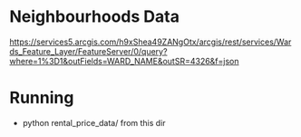 # Neighbourhoods Data
https://services5.arcgis.com/h9xShea49ZANgOtx/arcgis/rest/services/Wards_Feature_Layer/FeatureServer/0/query?where=1%3D1&outFields=WARD_NAME&outSR=4326&f=json

# Running

* python rental_price_data/ from this dir
